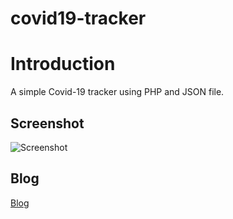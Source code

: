 # covid19-tracker

# Introduction

A simple Covid-19 tracker using PHP and JSON file.

## Screenshot

![Screenshot](https://user-images.githubusercontent.com/73809301/115321488-c4fbaa00-a138-11eb-9ab6-92b28476cdad.png)

## Blog

[Blog](https://maplesyrupweb.com/covid-19-tracker/)
